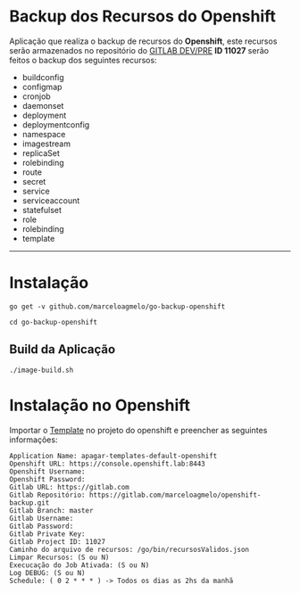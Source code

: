 # Backup dos Recursos do Openshift

Aplicação que realiza o backup de recursos do **Openshift**, este recursos serão armazenados no repositório do [GITLAB DEV/PRE](https://gitlab.com/marceloagmelo/openshift-backup.git) **ID 11027** serão feitos o backup dos seguintes recursos:

- buildconfig
- configmap
- cronjob
- daemonset
- deployment
- deploymentconfig
- namespace
- imagestream
- replicaSet
- rolebinding
- route
- secret
- service
- serviceaccount
- statefulset
- role
- rolebinding
- template

----

# Instalação

```
go get -v github.com/marceloagmelo/go-backup-openshift
```
```
cd go-backup-openshift
```

## Build da Aplicação

```
./image-build.sh
```

# Instalação no Openshift


Importar o [Template](https://github.com/marceloagmelo/go-backup-openshift/blob/master/openshift/template/go-backup-openshift-template.json) no projeto do openshift e preencher as seguintes informações:

```
Application Name: apagar-templates-default-openshift
Openshift URL: https://console.openshift.lab:8443
Openshift Username: 
Openshift Password:
Gitlab URL: https://gitlab.com
Gitlab Repositório: https://gitlab.com/marceloagmelo/openshift-backup.git
Gitlab Branch: master
Gitlab Username: 
Gitlab Password:
Gitlab Private Key:
Gitlab Project ID: 11027
Caminho do arquivo de recursos: /go/bin/recursosValidos.json
Limpar Recursos: (S ou N)
Execucação do Job Ativada: (S ou N)
Log DEBUG: (S ou N)
Schedule: ( 0 2 * * * ) -> Todos os dias as 2hs da manhã
```
